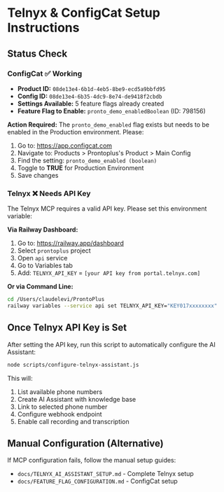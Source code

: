 # Telnyx & ConfigCat Setup Instructions

## Status Check

### ConfigCat ✅ Working
- **Product ID:** `08de13e4-6b1d-4eb5-8be9-ecd5a9bbfd95`
- **Config ID:** `08de13e4-6b35-4dc9-8e74-de9418f2cbdb`
- **Settings Available:** 5 feature flags already created
- **Feature Flag to Enable:** `pronto_demo_enabledBoolean` (ID: 798156)

**Action Required:**
The `pronto_demo_enabled` flag exists but needs to be enabled in the Production environment. Please:
1. Go to: https://app.configcat.com
2. Navigate to: Products > Prontoplus's Product > Main Config
3. Find the setting: `pronto_demo_enabled (boolean)`
4. Toggle to **TRUE** for Production Environment
5. Save changes

### Telnyx ❌ Needs API Key
The Telnyx MCP requires a valid API key. Please set this environment variable:

**Via Railway Dashboard:**
1. Go to: https://railway.app/dashboard
2. Select `prontoplus` project
3. Open `api` service
4. Go to Variables tab
5. Add: `TELNYX_API_KEY` = `[your API key from portal.telnyx.com]`

**Or via Command Line:**
```bash
cd /Users/claudelevi/ProntoPlus
railway variables --service api set TELNYX_API_KEY="KEY017xxxxxxxx"
```

## Once Telnyx API Key is Set

After setting the API key, run this script to automatically configure the AI Assistant:

```bash
node scripts/configure-telnyx-assistant.js
```

This will:
1. List available phone numbers
2. Create AI Assistant with knowledge base
3. Link to selected phone number
4. Configure webhook endpoint
5. Enable call recording and transcription

## Manual Configuration (Alternative)

If MCP configuration fails, follow the manual setup guides:
- `docs/TELNYX_AI_ASSISTANT_SETUP.md` - Complete Telnyx setup
- `docs/FEATURE_FLAG_CONFIGURATION.md` - ConfigCat setup
